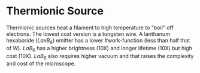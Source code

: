 # Thermionic Source

Thermionic sources heat a filament to high temperature to "boil" off electrons.
The lowest cost version is a tungsten wire.
A lanthanum hexaboride ($LaxB_{6}$) emitter has a lower #work-function (less than half that of $W$).
$LaB_{6}$ has a higher brightness (10X) and longer lifetime (10X) but high cost (10X).
$LaB_{6}$ also requires higher vacuum and that raises the complexity and cost of the microscope.